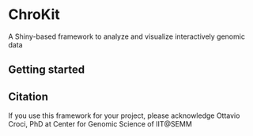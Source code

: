# ChroKit
A Shiny-based framework to analyze and visualize interactively genomic data

## Getting started

## Citation
If you use this framework for your project, please acknowledge Ottavio Croci, PhD at Center for Genomic Science of IIT@SEMM
